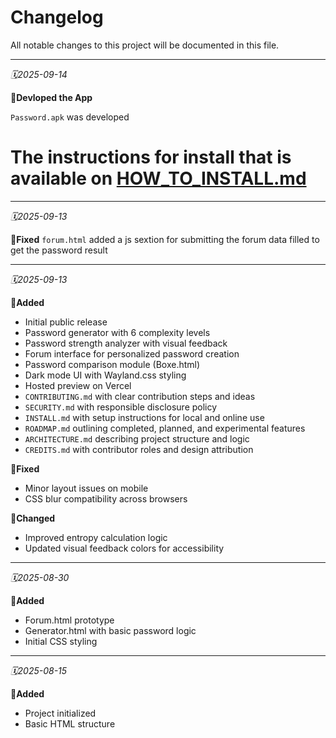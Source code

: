 
# Changelog

All notable changes to this project will be documented in this file.

---

_🗓️2025-09-14_

**💨Devloped the App**

`Password.apk` was developed
# The instructions for install that is available on [HOW_TO_INSTALL.md](https://github.com/lxfx05/Password/blob/main/HOW%20TO%20INSTALL.md)

---

_🗓️2025-09-13_


**🧪Fixed**
`forum.html` added a js sextion for submitting the forum data filled to get the password result 

---

_🗓️2025-09-13_

**🔌Added**
- Initial public release
- Password generator with 6 complexity levels
- Password strength analyzer with visual feedback
- Forum interface for personalized password creation
- Password comparison module (Boxe.html)
- Dark mode UI with Wayland.css styling
- Hosted preview on Vercel
- `CONTRIBUTING.md` with clear contribution steps and ideas
- `SECURITY.md` with responsible disclosure policy
- `INSTALL.md` with setup instructions for local and online use
- `ROADMAP.md` outlining completed, planned, and experimental features
- `ARCHITECTURE.md` describing project structure and logic
- `CREDITS.md` with contributor roles and design attribution

**🧪Fixed**
- Minor layout issues on mobile
- CSS blur compatibility across browsers

**🎲Changed**
- Improved entropy calculation logic
- Updated visual feedback colors for accessibility

---

_🗓️2025-08-30_

**🔌Added**
- Forum.html prototype
- Generator.html with basic password logic
- Initial CSS styling

---

_🗓️2025-08-15_

**🔌Added**
- Project initialized
- Basic HTML structure
